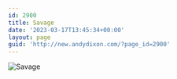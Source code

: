 ```yaml
---
id: 2900
title: Savage
date: '2023-03-17T13:45:34+00:00'
layout: page
guid: 'http://new.andydixon.com/?page_id=2900'
---
```


![Savage](https://i0.wp.com/assets.g8x2.ldn.idrivee2-23.com/posters/Savage%2001.jpg?w=1200&ssl=1 "Savage")